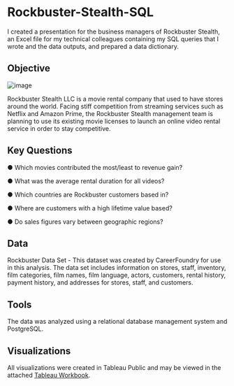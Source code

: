 # Rockbuster-Stealth-SQL
I created a presentation for the business managers of Rockbuster Stealth, an Excel file for my technical colleagues containing my SQL queries that I wrote and the data outputs, and prepared a data dictionary.

##  Objective
![image](https://github.com/DawnChism/Rockbuster-Stealth-SQL/assets/157734176/5e9d3c5c-f309-4ee8-857f-5ae2e42b4cc6)

Rockbuster Stealth LLC is a movie rental company that used to have stores around the
world. Facing stiff competition from streaming services such as Netflix and Amazon Prime,
the Rockbuster Stealth management team is planning to use its existing movie licenses to
launch an online video rental service in order to stay competitive.

## Key Questions
● Which movies contributed the most/least to revenue gain?

● What was the average rental duration for all videos?

● Which countries are Rockbuster customers based in?

● Where are customers with a high lifetime value based?

● Do sales figures vary between geographic regions?

## Data
Rockbuster Data Set - This dataset was created by CareerFoundry for use in this analysis. The data set includes information on stores, staff, inventory, film categories, film names, film language, actors, customers, rental history, payment history, and addresses for stores, staff, and customers.

## Tools
The data was analyzed using a relational database management system and PostgreSQL. 

## Visualizations
All visualizations were created in Tableau Public and may be viewed in the attached [Tableau Workbook](https://public.tableau.com/app/profile/dawn.chism/viz/RockbusterStealth_16999951784910/CustomerLocations).
